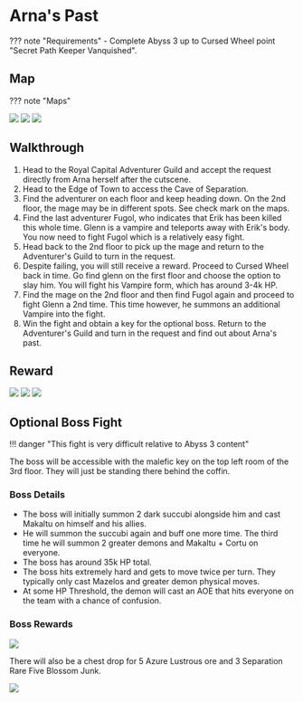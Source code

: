 # Arna's Past

??? note "Requirements"
    - Complete Abyss 3 up to Cursed Wheel point "Secret Path Keeper Vanquished".

## Map

??? note "Maps"

![](./img/cave-of-separation-b1f.jpg)
![](./img/cave-of-separation-b2f.jpg)
![](./img/cave-of-separation-b3f.jpg)

## Walkthrough

1. Head to the Royal Capital Adventurer Guild and accept the request directly from Arna herself after the cutscene.
2. Head to the Edge of Town to access the Cave of Separation.
3. Find the adventurer on each floor and keep heading down. On the 2nd floor, the mage may be in different spots. See check mark on the maps.
4. Find the last adventurer Fugol, who indicates that Erik has been killed this whole time. Glenn is a vampire and teleports away with Erik's body. You now need to fight Fugol which is a relatively easy fight.
5. Head back to the 2nd floor to pick up the mage and return to the Adventurer's Guild to turn in the request.
6. Despite failing, you will still receive a reward. Proceed to Cursed Wheel back in time. Go find glenn on the first floor and choose the option to slay him. You will fight his Vampire form, which has around 3-4k HP.
7. Find the mage on the 2nd floor and then find Fugol again and proceed to fight Glenn a 2nd time. This time however, he summons an additional Vampire into the fight.
8. Win the fight and obtain a key for the optional boss. Return to the Adventurer's Guild and turn in the request and find out about Arna's past.

## Reward

![](./img/arna-cave-reward.png)
![](./img/arna-knowledge.png)
![](./img/malefic-key.png)

## Optional Boss Fight

!!! danger "This fight is very difficult relative to Abyss 3 content"

The boss will be accessible with the malefic key on the top left room of the 3rd floor. They will just be standing there behind the coffin.

### Boss Details
- The boss will initially summon 2 dark succubi alongside him and cast Makaltu on himself and his allies.
- He will summon the succubi again and buff one more time. The third time he will summon 2 greater demons and Makaltu + Cortu on everyone.
- The boss has around 35k HP total.
- The boss hits extremely hard and gets to move twice per turn. They typically only cast Mazelos and greater demon physical moves.
- At some HP Threshold, the demon will cast an AOE that hits everyone on the team with a chance of confusion.

### Boss Rewards

![](./img/greater-demon-achievement.png)

There will also be a chest drop for 5 Azure Lustrous ore and 3 Separation Rare Five Blossom Junk.

![](./img/arna-cave-rare-junk.png)
